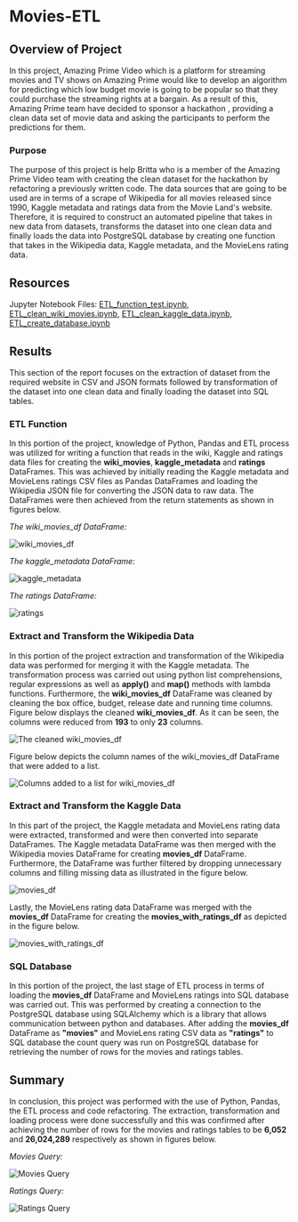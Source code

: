 # Movies-ETL

## Overview of Project

In this project, Amazing Prime Video which is a platform for streaming movies and TV shows on Amazing Prime would like to develop an algorithm for predicting which low budget movie is going to be popular so that they could purchase the streaming rights at a bargain. As a result of this, Amazing Prime team have decided to sponsor a hackathon , providing a clean data set of movie data and asking the participants to perform the predictions for them. 

### Purpose

The purpose of this project is help Britta who is a member of the Amazing Prime Video team with creating the clean dataset for the hackathon by refactoring a previously written code. The data sources that are going to be used are in terms of a scrape of Wikipedia for all movies released since 1990, Kaggle  metadata and ratings data from the Movie Land's website. Therefore, it is required to construct an automated pipeline that takes in new data from datasets, transforms the dataset into one clean data and finally loads the data into PostgreSQL database by creating one function that takes in the Wikipedia data, Kaggle metadata, and the MovieLens rating data.

## Resources

Jupyter Notebook Files: [ETL_function_test.ipynb](ETL_function_test.ipynb), [ETL_clean_wiki_movies.ipynb](ETL_clean_wiki_movies.ipynb), [ETL_clean_kaggle_data.ipynb](ETL_clean_kaggle_data.ipynb), [ETL_create_database.ipynb](ETL_create_database.ipynb)

## Results

This section of the report focuses on the extraction of dataset from the required website in CSV and JSON formats followed by transformation of the dataset into one clean data and finally loading the dataset into SQL tables. 

### ETL Function 

In this portion of the project, knowledge of Python, Pandas and ETL process was utilized for writing a function that reads in the wiki, Kaggle and ratings data files for creating the **wiki_movies**, **kaggle_metadata** and **ratings** DataFrames. This was achieved by initially reading the Kaggle metadata and MovieLens ratings CSV files as Pandas DataFrames and loading the Wikipedia JSON file for converting the JSON data to raw data. The DataFrames were then achieved from the return statements as shown in figures below.

*The wiki_movies_df DataFrame:*

![wiki_movies_df](Resources/Wiki_movies_df.png)

*The kaggle_metadata DataFrame:*

![kaggle_metadata](Resources/kaggle_metadata_df.png)

*The ratings DataFrame:*

![ratings](Resources/Ratings_df.png)

### Extract and Transform the Wikipedia Data

In this portion of the project extraction and transformation of the Wikipedia data was performed for merging it with the Kaggle metadata. The transformation process was carried out using python list comprehensions, regular expressions as well as **apply()** and **map()** methods with lambda functions. Furthermore, the **wiki_movies_df** DataFrame was cleaned by cleaning the box office, budget, release date and running time columns. Figure below displays the cleaned **wiki_movies_df**. As it can be seen, the columns were reduced from **193** to only **23** columns.

![The cleaned wiki_movies_df](Resources/wiki_movies_df_clean.png)

Figure below depicts the column names of the wiki_movies_df DataFrame that were added to a list.

![Columns added to a list for wiki_movies_df](Resources/wiki_movies_columns_to_list.png)


### Extract and Transform the Kaggle Data

In this part of the project, the Kaggle metadata and MovieLens rating data were extracted, transformed and were then converted into separate DataFrames. The Kaggle metadata DataFrame was then merged with the Wikipedia movies DataFrame for creating **movies_df** DataFrame. Furthermore, the DataFrame was further filtered by dropping unnecessary columns and filling missing data as illustrated in the figure below.

![movies_df](Resources/movies_df.png)

Lastly, the MovieLens rating data DataFrame was merged with the **movies_df** DataFrame for creating the **movies_with_ratings_df** as depicted in the figure below. 

![movies_with_ratings_df](Resources/Movies_with_ratings_df.png)

### SQL Database

In this portion of the project, the last stage of ETL process in terms of loading the **movies_df** DataFrame and MovieLens ratings into SQL database was carried out. This was performed by creating a connection to the PostgreSQL database using SQLAlchemy which is a library that allows communication between python and databases. After adding the **movies_df** DataFrame as **"movies"** and MovieLens rating CSV data as **"ratings"** to SQL database the count query was run on PostgreSQL database for retrieving the number of rows for the movies and ratings tables.

## Summary

In conclusion, this project was performed with the use of Python, Pandas, the ETL process and code refactoring. The extraction, transformation and loading process were done successfully and this was confirmed after achieving the number of rows for the movies and ratings tables to be **6,052** and **26,024,289** respectively as shown in figures below.

*Movies Query:*

![Movies Query](Resources/movies_query.png)

*Ratings Query:*

![Ratings Query](Resources/ratings_query.png)
